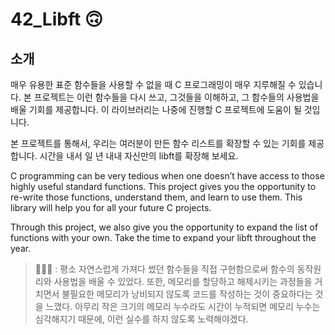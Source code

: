 # 42_Libft 🙃

## 소개

매우 유용한 표준 함수들을 사용할 수 없을 때 C 프로그래밍이 매우 지루해질 수 있습니다. 본 프로젝트는 이런 함수들을 다시 쓰고, 그것들을 이해하고, 그 함수들의 사용법을 배울 기회를 제공합니다. 이 라이브러리는 나중에 진행할 C 프로젝트에 도움이 될 것입니다.

본 프로젝트를 통해서, 우리는 여러분이 만든 함수 리스트를 확장할 수 있는 기회를 제공합니다. 시간을 내서 일 년 내내 자신만의 libft를 확장해 보세요.

C programming can be very tedious when one doesn’t have access to those highly useful standard functions. This project gives you the opportunity to re-write those functions, understand them, and learn to use them. This library will help you for all your future C projects.

Through this project, we also give you the opportunity to expand the list of functions with your own. Take the time to expand your libft throughout the year.


> 🙋🏻‍♀️ : 평소 자연스럽게 가져다 썼던 함수들을 직접 구현함으로써 함수의 동작원리와 사용법을 배울 수 있었다. 또한, 메모리를 할당하고 해제시키는 과정들을 거치면서 불필요한 메모리가 낭비되지 않도록 코드를 작성하는 것이 중요하다는 것을 느꼈다. 아무리 작은 크기의 메모리 누수라도 시간이 누적되면 메모리 누수는 심각해지기 때문에, 이런 실수를 하지 않도록 노력해야겠다.
